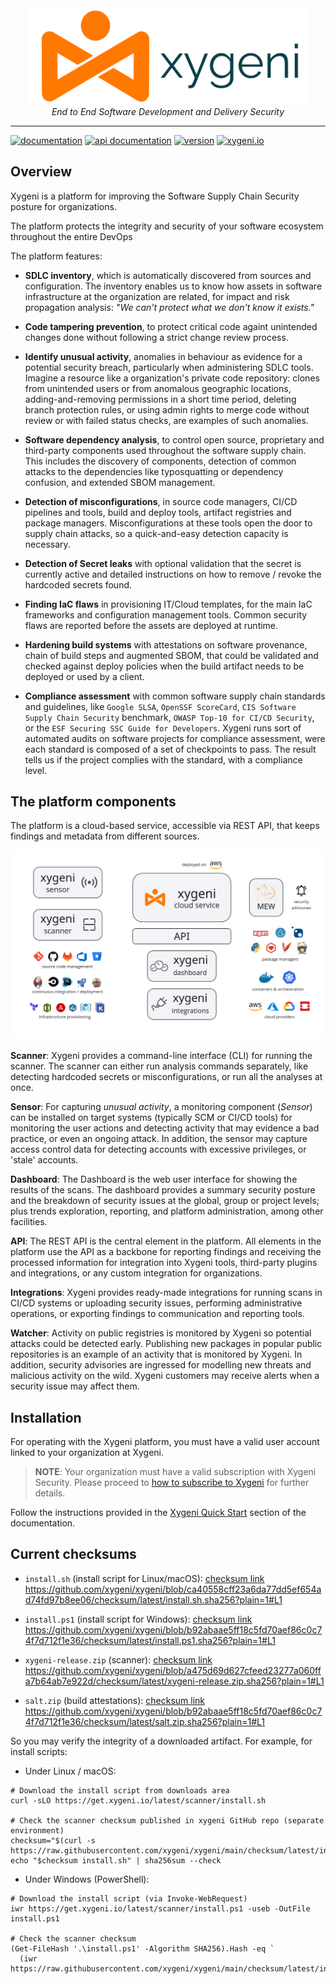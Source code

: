 
<div align="center">
  <img src="img/xygeni.logo.text.png" alt="xygeni logo" width="450"></img><br/>
  <i>End to End Software Development and Delivery Security</i>
</div>

---

[![documentation](https://img.shields.io/badge/documentation-blue.svg)](https://docs.xygeni.io/) 
[![api documentation](https://img.shields.io/badge/api-reference-blue.svg)](https://api.xygeni.io/swagger-ui.html) 
[![version](https://img.shields.io/badge/version-3.2-blue.svg)]() 
[![xygeni.io](https://img.shields.io/badge/website-blue.svg)](https://xygeni.io/)

## Overview

Xygeni is a platform for improving the Software Supply Chain Security posture for organizations.

The platform protects the integrity and security of your software ecosystem throughout the entire DevOps

The platform features:

- **SDLC inventory**, which is automatically discovered from sources and configuration. The inventory enables us to know how assets in software infrastructure at the organization are related, for impact and risk propagation analysis: _"We can't protect what we don't know it exists."_

- **Code tampering prevention**, to protect critical code againt unintended changes done without following a strict change review process. 

- **Identify unusual activity**, anomalies in behaviour as evidence for a potential security breach, particularly when administering SDLC tools. Imagine a resource like a organization's private code repository: clones from unintended users or from anomalous geographic locations, adding-and-removing permissions in a short time period, deleting branch protection rules, or using admin rights to merge code without review or with failed status checks, are examples of such anomalies.

- **Software dependency analysis**, to control open source, proprietary and third-party components used throughout the software supply chain. This includes the discovery of components, detection of common attacks to the dependencies like typosquatting or dependency confusion, and extended SBOM management.

- **Detection of misconfigurations**, in source code managers, CI/CD pipelines and tools, build and deploy tools, artifact registries and package managers. Misconfigurations at these tools open the door to supply chain attacks, so a quick-and-easy detection capacity is necessary.   

- **Detection of Secret leaks** with optional validation that the secret is currently active and detailed instructions on how to remove / revoke the hardcoded secrets found.

- **Finding IaC flaws** in provisioning IT/Cloud templates, for the main IaC frameworks and configuration management tools. Common security flaws are reported before the assets are deployed at runtime.

- **Hardening build systems** with attestations on software provenance, chain of build steps and augmented SBOM, that could be validated and checked against deploy policies when the build artifact needs to be deployed or used by a client.

- **Compliance assessment** with common software supply chain standards and guidelines, like `Google SLSA`, `OpenSSF ScoreCard`, `CIS Software Supply Chain Security` benchmark, `OWASP Top-10 for CI/CD Security`, or the `ESF Securing SSC Guide for Developers`. Xygeni runs sort of automated audits on software projects for compliance assessment, were each standard is composed of a set of checkpoints to pass. The result tells us if the project complies with the standard, with a compliance level.

## The platform components

The platform is a cloud-based service, accessible via REST API, that keeps findings and metadata from different sources.

![Platform components](img/platform.png)

**Scanner**: Xygeni provides a command-line interface (CLI) for running the scanner. The scanner can either run analysis commands separately, like detecting hardcoded secrets or misconfigurations, or run all the analyses at once.

**Sensor**: For capturing _unusual activity_, a monitoring component (_Sensor_) can be installed on target systems (typically SCM or CI/CD tools) for monitoring the user actions and detecting activity that may evidence a bad practice, or even an ongoing attack. In addition, the sensor may capture access control data for detecting accounts with excessive privileges, or 'stale' accounts.

**Dashboard**: The Dashboard is the web user interface for showing the results of the scans. The dashboard provides a summary security posture and the breakdown of security issues at the global, group or project levels; plus trends exploration, reporting, and platform administration, among other facilities.

**API**: The REST API is the central element in the platform. All elements in the platform use the API as a backbone for reporting findings and receiving the processed information for integration into Xygeni tools, third-party plugins and integrations, or any custom integration for organizations.

**Integrations**: Xygeni provides ready-made integrations for running scans in CI/CD systems or uploading security issues, performing administrative operations, or exporting findings to communication and reporting tools.

**Watcher**: Activity on public registries is monitored by Xygeni so potential attacks could be detected early. Publishing new packages in popular public repositories is an example of an activity that is monitored by Xygeni. In addition, security advisories are ingressed for modelling new threats and malicious activity on the wild. Xygeni customers may receive alerts when a security issue may affect them.

## Installation

For operating with the Xygeni platform, you must have a valid user account linked to your organization at Xygeni.

> **NOTE**: Your organization must have a valid subscription with Xygeni Security. Please proceed to [how to subscribe to Xygeni](https://xygeni.io/book-a-demo) for further details.

Follow the instructions provided in the [Xygeni Quick Start](https://docs.xygeni.io/xydocs/introduction/quick_start.html) section of the documentation.

## Current checksums

* `install.sh` (install script for Linux/macOS): [checksum link](https://raw.githubusercontent.com/xygeni/xygeni/main/checksum/latest/install.sh.sha256)
https://github.com/xygeni/xygeni/blob/ca40558cff23a6da77dd5ef654ad74fd97b8ee06/checksum/latest/install.sh.sha256?plain=1#L1

* `install.ps1` (install script for Windows): [checksum link](https://raw.githubusercontent.com/xygeni/xygeni/main/checksum/latest/install.ps1.sha256)
https://github.com/xygeni/xygeni/blob/b92abaae5ff18c5fd70aef86c0c74f7d712f1e36/checksum/latest/install.ps1.sha256?plain=1#L1

* `xygeni-release.zip` (scanner): [checksum link](https://raw.githubusercontent.com/xygeni/xygeni/main/checksum/latest/xygeni-release.zip.sha256)
https://github.com/xygeni/xygeni/blob/a475d69d627cfeed23277a060ffa7b64ab7e922d/checksum/latest/xygeni-release.zip.sha256?plain=1#L1

* `salt.zip` (build attestations): [checksum link](https://raw.githubusercontent.com/xygeni/xygeni/main/checksum/latest/salt.zip.sha256)
https://github.com/xygeni/xygeni/blob/b92abaae5ff18c5fd70aef86c0c74f7d712f1e36/checksum/latest/salt.zip.sha256?plain=1#L1

So you may verify the integrity of a downloaded artifact. For example, for install scripts:

* Under Linux / macOS:
```
# Download the install script from downloads area
curl -sLO https://get.xygeni.io/latest/scanner/install.sh

# Check the scanner checksum published in xygeni GitHub repo (separate environment)
checksum="$(curl -s https://raw.githubusercontent.com/xygeni/xygeni/main/checksum/latest/install.sh.sha256)"
echo "$checksum install.sh" | sha256sum --check
```

* Under Windows (PowerShell):
```
# Download the install script (via Invoke-WebRequest)
iwr https://get.xygeni.io/latest/scanner/install.ps1 -useb -OutFile install.ps1

# Check the scanner checksum
(Get-FileHash '.\install.ps1' -Algorithm SHA256).Hash -eq `
  (iwr https://raw.githubusercontent.com/xygeni/xygeni/main/checksum/latest/install.ps1.sha256)
```

